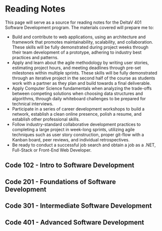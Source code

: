 # Reading Notes

This page will serve as a source for reading notes for the DeltaV 401 Software Development program.
The materials covered will prepare me to:

- Build and contribute to web applications, using an architecture and framework that promotes maintainability, scalability, and collaboration. These skills will be fully demonstrated during project weeks through their team development of a prototype, adhering to industry best practices and patterns.
- Apply and learn about the agile methodology by writing user stories, estimating project hours, and meeting deadlines through pre-set milestones within multiple sprints. These skills will be fully demonstrated through an iterative project in the second half of the course as students work with a partner as they plan and build towards a final deliverable.
- Apply Computer Science fundamentals when analyzing the trade-offs between competing solutions when choosing data structures and algorithms, through daily whiteboard challenges to be prepared for technical interviews.
- Participate in a series of career development workshops to build a network, establish a clean online presence, polish a resume, and establish other professional skills.
- Follow industry-standard collaborative development practices to completing a large project in week-long sprints, utilizing agile techniques such as user story construction, proper git-flow with a Kanban board, peer reviews, and individual retrospectives.
- Be ready to conduct a successful job search and obtain a job as a .NET, Full-Stack or Front-End Web Developer.


## Code 102 - Intro to Software Development

## Code 201 - Foundations of Software Development

## Code 301 - Intermediate Software Development

## Code 401 - Advanced Software Development

